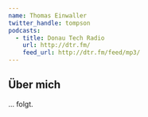 ```yaml
---
name: Thomas Einwaller
twitter_handle: tompson
podcasts:
  - title: Donau Tech Radio
    url: http://dtr.fm/
    feed_url: http://dtr.fm/feed/mp3/
---
```


## Über mich

... folgt.